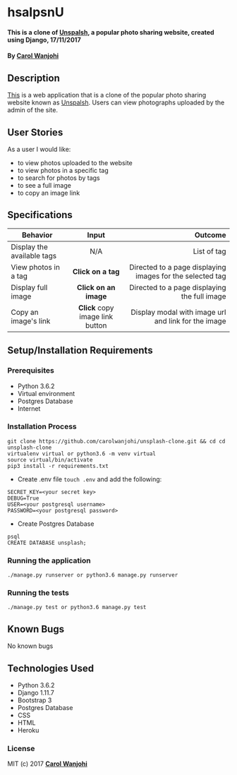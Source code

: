 # hsalpsnU
#### This is a clone of [Unspalsh](https://unsplash.com/), a popular photo sharing website, created using Django, 17/11/2017


#### By **[Carol Wanjohi](https://github.com/carolwanjohi)**

## Description
[This](https://django-unsplash-clone.herokuapp.com/) is a web application that is a clone of the popular photo sharing website known as [Unspalsh](https://unsplash.com/). Users can view photographs uploaded by the admin of the site.

## User Stories
As a user I would like:
* to view photos uploaded to the website
* to view photos in a specific tag
* to search for photos by tags
* to see a full image 
* to copy an image link

## Specifications
| Behavior        | Input           | Outcome  |
| ------------- |:-------------:| -----:|
| Display the available tags | N/A | List of tag |
| View photos in a tag | **Click on a tag** | Directed to a page displaying images for the selected tag |
| Display full image | **Click on an image** | Directed to a page displaying the full image |
| Copy an image's link | **Click** copy image link button | Display modal with image url and link for the image |

## Setup/Installation Requirements

### Prerequisites
* Python 3.6.2
* Virtual environment
* Postgres Database
* Internet


### Installation Process
```
git clone https://github.com/carolwanjohi/unsplash-clone.git && cd cd unsplash-clone
virtualenv virtual or python3.6 -m venv virtual
source virtual/bin/activate
pip3 install -r requirements.txt
```
* Create .env file `touch .env` and add the following:
```
SECRET_KEY=<your secret key>
DEBUG=True
USER=<your postgresql username>
PASSWORD=<your postgresql password>
```
* Create Postgres Database
```
psql
CREATE DATABASE unsplash;
```
### Running the application
```
./manage.py runserver or python3.6 manage.py runserver
```

### Running the tests
```
./manage.py test or python3.6 manage.py test
```

## Known Bugs

 No known bugs

## Technologies Used
- Python 3.6.2
- Django 1.11.7
- Bootstrap 3
- Postgres Database
- CSS
- HTML
- Heroku

### License

MIT (c) 2017 **[Carol Wanjohi](https://github.com/carolwanjohi)**



